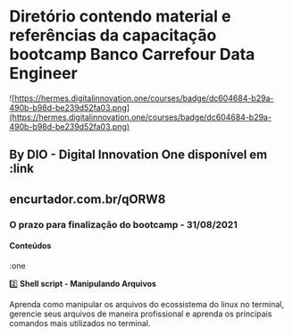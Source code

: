 # Diretório contendo material e referências da capacitação bootcamp Banco Carrefour Data Engineer

![https://hermes.digitalinnovation.one/courses/badge/dc604684-b29a-490b-b98d-be239d52fa03.png](https://hermes.digitalinnovation.one/courses/badge/dc604684-b29a-490b-b98d-be239d52fa03.png)

## By DIO - Digital Innovation One disponível em :link

## encurtador.com.br/qORW8



### O prazo para finalização do bootcamp - **31/08/2021**







#### Conteúdos

:one

:two:**​ Shell script - Manipulando Arquivos**

Aprenda como manipular os arquivos do ecossistema do linux no terminal, gerencie seus arquivos de maneira profissional e aprenda os principais comandos mais utilizados no terminal.

